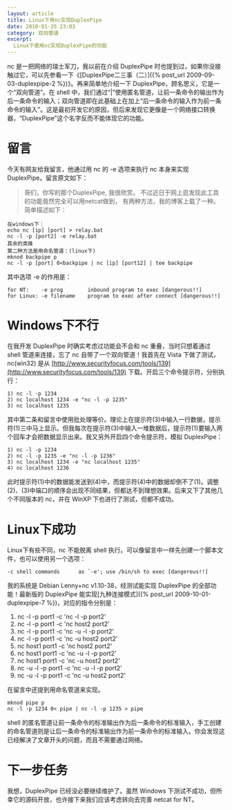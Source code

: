 ```yaml
---
layout: article
title: Linux下用nc实现DuplexPipe
date: 2010-01-25 23:03
category: 双向管道
excerpt:
  Linux下使用nc实现DuplexPipe的功能
---
```


nc 是一把网络的瑞士军刀，我以前在介绍 DuplexPipe 时也提到过，如果你没接触过它，可以先参看一下《[DuplexPipe二三事（二）]({% post_url 2009-09-03-duplexpipe-2 %})》。再来简单地介绍一下 DuplexPipe，顾名思义，它是一个“双向管道”。在 shell 中，我们通过“|”使用匿名管道，让前一条命令的输出作为后一条命令的输入；双向管道即在此基础上在加上“后一条命令的输入作为前一条命令的输入”。这是最初开发它的原因，但后来发现它更像是一个网络接口转换器，“DuplexPipe”这个名字反而不能体现它的功能。

# 留言

今天有网友给我留言，他通过用 nc 的 -e 选项来执行 nc 本身来实现 DuplexPipe。留言原文如下：

> 哥们，你写的那个DuplexPipe, 我很欣赏。
> 不过近日于网上逛发现此工具的功能竟然完全可以用netcat做到，
> 有两种方法，我的博客上载了一种。简单描述如下：

    在windows下：
    echo nc [ip] [port] > relay.bat
    nc -l -p [port2] -e relay.bat
    其余的类推
    第二种方法是用命名管道：(linux下)
    mknod backpipe p
    nc -l -p [port] 0<backpipe | nc [ip] [port12] | tee backpipe

其中选项 -e 的作用是：

```
for NT:    -e prog        inbound program to exec [dangerous!!]
for Linux: -e filename    program to exec after connect [dangerous!!]
```

# Windows下不行

在我开发 DuplexPipe 时确实考虑过功能会不会和 nc 重叠，当时只想着通过 shell 管道来连接，忘了 nc 自带了一个双向管道！我首先在 Vista 下做了测试，nc(win32) 是从 [http://www.securityfocus.com/tools/139](http://www.securityfocus.com/tools/139) 下载。开启三个命令提示符，分别执行：

    1) nc -l -p 1234
    2) nc localhost 1234 -e "nc -l -p 1235"
    3) nc localhost 1235

其中第二条和留言中使用批处理等价。理论上在提示符(3)中输入一行数据，提示符(1)三中马上显示。但我每次在提示符(3)中输入一堆数据后，提示符(1)要输入两个回车才会把数据显示出来。我又另外开启四个命令提示符，模拟 DuplexPipe：

    1) nc -l -p 1234
    2) nc -l -p 1235 -e "nc -l -p 1236"
    3) nc localhost 1234 -e "nc localhost 1235"
    4) nc localhost 1236

此时提示符(1)中的数据能发送到(4)中，而提示符(4)中的数据却倒不了(1)。调整(2)、(3)中端口的顺序会出现不同结果，但都达不到理想效果。后来又下了其他几个不同版本的 nc，并在 WinXP 下也进行了测试，但都不成功。

# Linux下成功

Linux下有些不同，nc 不能脱离 shell 执行。可以像留言中一样先创建一个脚本文件，也可以使用另一个选项：

    -c shell commands      as `-e'; use /bin/sh to exec [dangerous!!]

我的系统是 Debian Lenny+nc v1.10-38，经测试能实现 DuplexPipe 的全部功能！最新版的 DuplexPipe 能实现[九种连接模式]({% post_url 2009-10-01-duplexpipe-7 %})，对应的指令分别是：

1. nc -l -p port1 -c 'nc -l -p port2'
1. nc -l -p port1 -c 'nc host2 port2'
1. nc -l -p port1 -c 'nc -u -l -p port2'
1. nc -l -p port1 -c 'nc -u host2 port2'
1. nc host1 port1 -c 'nc host2 port2'
1. nc host1 port1 -c 'nc -u -l -p port2'
1. nc host1 port1 -c 'nc -u host2 port2'
1. nc -u -l -p port1 -c 'nc -u -l -p port2'
1. nc -u -l -p port1 -c 'nc -u host2 port2'

在留言中还提到用命名管道来实现。

    mknod pipe p
    nc -l -p 1234 0< pipe | nc -l -p 1235 > pipe

shell 的匿名管道让前一条命令的标准输出作为后一条命令的标准输入，手工创建的命名管道则是让后一条命令的标准输出作为前一条命令的标准输入。你会发现这已经解决了文章开头的问题，而且不需要通过网络。

# 下一步任务

我想，DuplexPipe 已经没必要继续维护了。虽然 Windows 下测试不成功，但所幸它的源码开放，也许接下来我们应该考虑转向去完善 netcat for NT。
